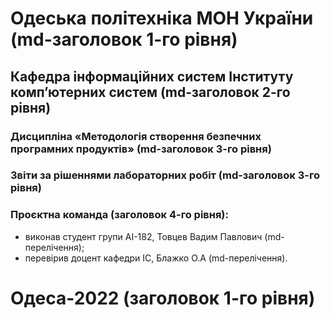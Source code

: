# Одеська політехніка МОН України (md-заголовок 1-го рівня)
## Кафедра інформаційних систем Інституту комп’ютерних систем (md-заголовок 2-го рівня)
### Дисципліна «Методологія створення безпечних програмних продуктів» (md-заголовок 3-го рівня)
### Звіти за рішеннями лабораторних робіт (md-заголовок 3-го рівня)
### Проєктна команда (заголовок 4-го рівня):
+ виконав  студент групи АІ-182, Товцев Вадим Павлович (md-перелічення);
+ перевірив доцент кафедри ІС, Блажко О.А (md-перелічення).
# Одеса-2022 (заголовок 1-го рівня)
